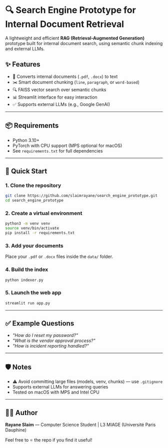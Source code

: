 # 🔍 Search Engine Prototype for Internal Document Retrieval

A lightweight and efficient **RAG (Retrieval-Augmented Generation)** prototype built for internal document search, using semantic chunk indexing and external LLMs.

## ✨ Features

- 📁 Converts internal documents (`.pdf`, `.docx`) to text
- ✂️ Smart document chunking (`line`, `paragraph`, or `word-based`)
- 🔍 FAISS vector search over semantic chunks
- 📊 Streamlit interface for easy interaction
- ✅ Supports external LLMs (e.g., Google GenAI)

---

## 📦 Requirements

- Python 3.10+
- PyTorch with CPU support (MPS optional for macOS)
- See `requirements.txt` for full dependencies

---

## 🚀 Quick Start

### 1. Clone the repository

```bash
git clone https://github.com/slaimrayane/search_engine_prototype.git
cd search_engine_prototype
```

### 2. Create a virtual environment

```bash
python3 -m venv venv
source venv/bin/activate
pip install -r requirements.txt
```

### 3. Add your documents

Place your `.pdf` or `.docx` files inside the `data/` folder.

### 4. Build the index

```bash
python indexer.py
```

### 5. Launch the web app

```bash
streamlit run app.py
```

---

## ✅ Example Questions

- *"How do I reset my password?"*
- *"What is the vendor approval process?"*
- *"How is incident reporting handled?"*

---

## 🛡️ Notes

- ⚠️ Avoid committing large files (models, venv, chunks) — use `.gitignore`
- Supports external LLMs for answering queries
- Tested on macOS with MPS and Intel CPU

---

## 🧑‍💻 Author

**Rayane Slaim** — Computer Science Student | L3 MIAGE (Université Paris Dauphine)

Feel free to ⭐️ the repo if you find it useful!